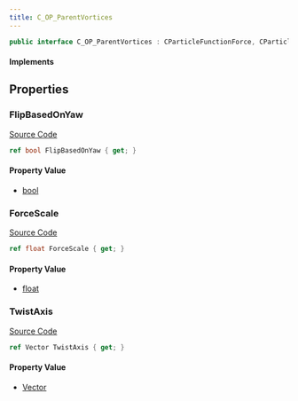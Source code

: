 ```yaml
---
title: C_OP_ParentVortices
---
```


```csharp
public interface C_OP_ParentVortices : CParticleFunctionForce, CParticleFunction, ISchemaClass<CParticleFunction>, ISchemaClass<CParticleFunctionForce>, ISchemaClass<C_OP_ParentVortices>, ISchemaField, ISchemaClass, INativeHandle
```

#### Implements

## Properties

### FlipBasedOnYaw

[Source Code](https://github.com/swiftly-solution/swiftlys2/blob/main/managed/src/SwiftlyS2.Generated/Schemas/Interfaces/C_OP_ParentVortices.cs#L21)

```csharp
ref bool FlipBasedOnYaw { get; }
```

#### Property Value

- [bool](https://learn.microsoft.com/dotnet/api/system.boolean)

### ForceScale

[Source Code](https://github.com/swiftly-solution/swiftlys2/blob/main/managed/src/SwiftlyS2.Generated/Schemas/Interfaces/C_OP_ParentVortices.cs#L17)

```csharp
ref float ForceScale { get; }
```

#### Property Value

- [float](https://learn.microsoft.com/dotnet/api/system.single)

### TwistAxis

[Source Code](https://github.com/swiftly-solution/swiftlys2/blob/main/managed/src/SwiftlyS2.Generated/Schemas/Interfaces/C_OP_ParentVortices.cs#L19)

```csharp
ref Vector TwistAxis { get; }
```

#### Property Value

- [Vector](/docs/api/shared/natives/vector)

